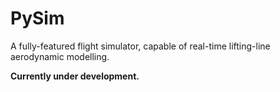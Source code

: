 # PySim
A fully-featured flight simulator, capable of real-time lifting-line aerodynamic modelling.

**Currently under development.**
